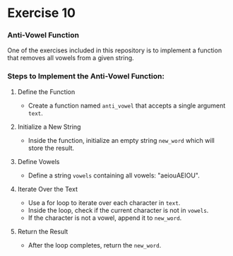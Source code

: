 # Exercise 10

### Anti-Vowel Function

One of the exercises included in this repository is to implement a function that removes all vowels from a given string.

### Steps to Implement the Anti-Vowel Function:

1. Define the Function

   - Create a function named `anti_vowel` that accepts a single argument `text`.

2. Initialize a New String

   - Inside the function, initialize an empty string `new_word` which will store the result.

3. Define Vowels

   - Define a string `vowels` containing all vowels: "aeiouAEIOU".

4. Iterate Over the Text

   - Use a for loop to iterate over each character in `text`.
   - Inside the loop, check if the current character is not in `vowels`.
   - If the character is not a vowel, append it to `new_word`.

5. Return the Result

   - After the loop completes, return the `new_word`.
